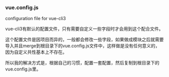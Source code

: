 ### vue.config.js

configuration file for vue-cli3

vue-cli3有默认的配置文件，只有需要自定义一些字段时才会用到这个配合文件。

这个配置文件是因项目而异的，一般都会修改一些字段，如果做成模块之后就需要导入并且merge到根目录下的vue.config.js文件中，这样做是没有任何意义的，因为自定义共性基本上不存在。

所以我的解决方式是，根据自己的习惯，配置一套配置，然后复制到根目录下的vue.config.js里。


